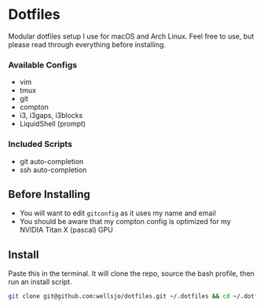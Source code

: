 # Dotfiles
Modular dotfiles setup I use for macOS and Arch Linux. Feel free to use, but please read through everything before installing.

### Available Configs
- vim
- tmux
- git
- compton
- i3, i3gaps, i3blocks
- LiquidShell (prompt)

### Included Scripts
- git auto-completion
- ssh auto-completion

## Before Installing
- You will want to edit `gitconfig` as it uses my name and email
- You should be aware that my compton config is optimized for my NVIDIA Titan X (pascal) GPU

## Install
Paste this in the terminal. It will clone the repo, source the bash profile, then run an install script.
```bash
git clone git@github.com:wellsjo/dotfiles.git ~/.dotfiles && cd ~/.dotfiles && bash setup.sh
```
